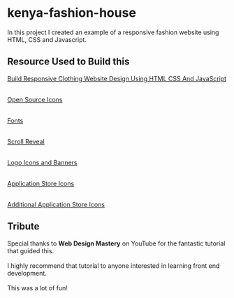 # kenya-fashion-house
In this project I created an example of a responsive fashion website using HTML, CSS and Javascript.

## Resource Used to Build this
[Build Responsive Clothing Website Design Using HTML CSS And JavaScript](https://youtu.be/U0myqtnPzOs?si=rJB7Z1_gs_pxzIDP)
<br><br>

[Open Source Icons](https://remixicon.com/)
<br><br>

[Fonts](https://fonts.google.com/)
<br><br>

[Scroll Reveal](https://scrollrevealjs.org/)
<br><br>

[Logo Icons and Banners](https://www.pngwing.com/)
<br><br>

[Application Store Icons](https://icons8.com/icons)
<br><br>

[Additional Application Store Icons](https://www.logo.wine/)

## Tribute
Special thanks to **Web Design Mastery** on YouTube for the fantastic tutorial that guided this.
<br><br>
I highly recommend that tutorial to anyone interested in learning front end development.
<br><br>
This was a lot of fun!